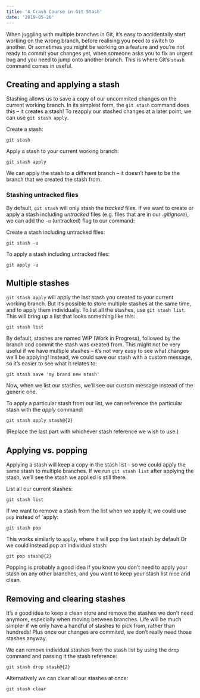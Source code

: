 ```yaml
---
title: 'A Crash Course in Git Stash'
date: '2019-05-20'
---
```


When juggling with multiple branches in Git, it’s easy to accidentally start working on the wrong branch, before realising you need to switch to another. Or sometimes you might be working on a feature and you’re not ready to commit your changes yet, when someone asks you to fix an urgent bug and you need to jump onto another branch. This is where Git’s `stash` command comes in useful.

## Creating and applying a stash

Stashing allows us to save a copy of our uncommited changes on the current working branch. In its simplest form, the `git stash` command does this – it creates a stash! To reapply our stashed changes at a later point, we can use `git stash apply`.

Create a stash:

```
git stash
```

Apply a stash to your current working branch:

```
git stash apply
```

We can apply the stash to a different branch – it doesn’t have to be the branch that we created the stash from.

### Stashing untracked files

By default, `git stash` will only stash the _tracked_ files. If we want to create or apply a stash including _untracked_ files (e.g. files that are in our _.gitignore_), we can add the `-u` (untracked) flag to our command:

Create a stash including untracked files:

```
git stash -u
```

To apply a stash including untracked files:

```
git apply -u
```

## Multiple stashes

`git stash apply` will apply the last stash you created to your current working branch. But it’s possible to store multiple stashes at the same time, and to apply them individually. To list all the stashes, use `git stash list`. This will bring up a list that looks something like this:

```
git stash list
```

By default, stashes are named WIP (Work in Progress), followed by the branch and commit the stash was created from. This might not be very useful if we have multiple stashes – it’s not very easy to see what changes we’ll be applying! Instead, we could save our stash with a custom message, so it’s easier to see what it relates to:

```
git stash save 'my brand new stash'
```

Now, when we list our stashes, we’ll see our custom message instead of the generic one.

To apply a particular stash from our list, we can reference the particular stash with the _apply_ command:

```
git stash apply stash@{2}
```

(Replace the last part with whichever stash reference we wish to use.)

## Applying vs. popping

Applying a stash will keep a copy in the stash list – so we could apply the same stash to multiple branches. If we run `git stash list` after applying the stash, we’ll see the stash we applied is still there.

List all our current stashes:

```
git stash list
```

If we want to remove a stash from the list when we apply it, we could use `pop` instead of `apply:

```
git stash pop
```

This works similarly to `apply`, where it will pop the last stash by default Or we could instead pop an individual stash:

```
git pop stash@{2}
```

Popping is probably a good idea if you know you don’t need to apply your stash on any other branches, and you want to keep your stash list nice and clean.

## Removing and clearing stashes

It’s a good idea to keep a clean store and remove the stashes we don’t need anymore, especially when moving between branches. Life will be much simpler if we only have a handful of stashes to pick from, rather than hundreds! Plus once our changes are commited, we don’t really need those stashes anyway.

We can remove individual stashes from the stash list by using the `drop` command and passing it the stash reference:

```
git stash drop stash@{2}
```

Alternatively we can clear all our stashes at once:

```
git stash clear
```
